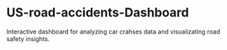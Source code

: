 # US-road-accidents-Dashboard
Interactive dashboard for analyzing car crahses data and visualizating road safety insights.
